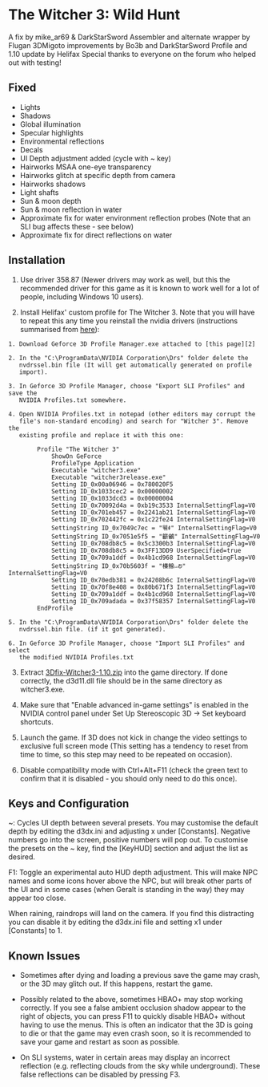 The Witcher 3: Wild Hunt
========================
A fix by mike_ar69 & DarkStarSword
Assembler and alternate wrapper by Flugan
3DMigoto improvements by Bo3b and DarkStarSword
Profile and 1.10 update by Helifax
Special thanks to everyone on the forum who helped out with testing!

Fixed
-----
- Lights
- Shadows
- Global illumination
- Specular highlights
- Environmental reflections
- Decals
- UI Depth adjustment added (cycle with ~ key)
- Hairworks MSAA one-eye transparency
- Hairworks glitch at specific depth from camera
- Hairworks shadows
- Light shafts
- Sun & moon depth
- Sun & moon reflection in water
- Approximate fix for water environment reflection probes (Note that an SLI bug
  affects these - see below)
- Approximate fix for direct reflections on water

Installation
------------
1. Use driver 358.87 (Newer drivers may work as well, but this the recommended
   driver for this game as it is known to work well for a lot of people,
   including Windows 10 users).

2. Install Helifax' custom profile for The Witcher 3. Note that you will have
   to repeat this any time you reinstall the nvidia drivers (instructions
   summarised from [here][1]):

[1]: https://forums.geforce.com/default/topic/841696/3d-vision/the-witcher-3-correct-3d-vision-nvidia-profile-cm-mode-included-/post/4562951/#4562951

    1. Download Geforce 3D Profile Manager.exe attached to [this page][2]

[2]: http://nvidia.custhelp.com/app/answers/detail/a_id/2625/kw/Profile

    2. In the "C:\ProgramData\NVIDIA Corporation\Drs" folder delete the
       nvdrssel.bin file (It will get automatically generated on profile
       import).

    3. In Geforce 3D Profile Manager, choose "Export SLI Profiles" and save the
       NVIDIA Profiles.txt somewhere.

    4. Open NVIDIA Profiles.txt in notepad (other editors may corrupt the
       file's non-standard encoding) and search for "Witcher 3". Remove the
       existing profile and replace it with this one:

            Profile "The Witcher 3"
                ShowOn GeForce
                ProfileType Application
                Executable "witcher3.exe"
                Executable "witcher3release.exe"
                Setting ID_0x00a06946 = 0x780020F5
                Setting ID_0x1033cec2 = 0x00000002
                Setting ID_0x1033dcd3 = 0x00000004
                Setting ID_0x70092d4a = 0xb19c3533 InternalSettingFlag=V0
                Setting ID_0x701eb457 = 0x2241ab21 InternalSettingFlag=V0
                Setting ID_0x702442fc = 0x1c22fe24 InternalSettingFlag=V0
                SettingString ID_0x7049c7ec = "웪ꑌ" InternalSettingFlag=V0
                SettingString ID_0x7051e5f5 = "籪鸙" InternalSettingFlag=V0
                Setting ID_0x708db8c5 = 0x5c3300b3 InternalSettingFlag=V0
                Setting ID_0x708db8c5 = 0x3FF13DD9 UserSpecified=true
                Setting ID_0x709a1ddf = 0x4b1cd968 InternalSettingFlag=V0
                SettingString ID_0x70b5603f = "榛鳈⏙ꢗ" InternalSettingFlag=V0
                Setting ID_0x70edb381 = 0x24208b6c InternalSettingFlag=V0
                Setting ID_0x70f8e408 = 0x80b671f3 InternalSettingFlag=V0
                Setting ID_0x709a1ddf = 0x4b1cd968 InternalSettingFlag=V0
                Setting ID_0x709adada = 0x37f58357 InternalSettingFlag=V0
            EndProfile

    5. In the "C:\ProgramData\NVIDIA Corporation\Drs" folder delete the
       nvdrssel.bin file. (if it got generated).

    6. In Geforce 3D Profile Manager, choose "Import SLI Profiles" and select
       the modified NVIDIA Profiles.txt

3. Extract [3Dfix-Witcher3-1.10.zip][3] into the game directory. If done
   correctly, the d3d11.dll file should be in the same directory as
   witcher3.exe.

[3]: https://s3.amazonaws.com/DarkStarSword/3Dfix-Witcher3-1.10.zip

4. Make sure that "Enable advanced in-game settings" is enabled in the NVIDIA
   control panel under Set Up Stereoscopic 3D -> Set keyboard shortcuts.

5. Launch the game. If 3D does not kick in change the video settings to
   exclusive full screen mode (This setting has a tendency to reset from time
   to time, so this step may need to be repeated on occasion).

6. Disable compatibility mode with Ctrl+Alt+F11 (check the green text to
   confirm that it is disabled - you should only need to do this once).

Keys and Configuration
----------------------
~: Cycles UI depth between several presets. You may customise the default depth
   by editing the d3dx.ini and adjusting x under [Constants]. Negative numbers
   go into the screen, positive numbers will pop out. To customise the presets
   on the ~ key, find the [KeyHUD] section and adjust the list as desired.

F1: Toggle an experimental auto HUD depth adjustment. This will make NPC names
    and some icons hover above the NPC, but will break other parts of the UI
    and in some cases (when Geralt is standing in the way) they may appear too
    close.

When raining, raindrops will land on the camera. If you find this distracting
you can disable it by editing the d3dx.ini file and setting x1 under
[Constants] to 1.

Known Issues
------------
- Sometimes after dying and loading a previous save the game may crash, or the
  3D may glitch out. If this happens, restart the game.

- Possibly related to the above, sometimes HBAO+ may stop working correctly. If
  you see a false ambient occlusion shadow appear to the right of objects, you
  can press F11 to quickly disable HBAO+ without having to use the menus. This
  is often an indicator that the 3D is going to die or that the game may even
  crash soon, so it is recommended to save your game and restart as soon as
  possible.

- On SLI systems, water in certain areas may display an incorrect reflection
  (e.g. reflecting clouds from the sky while underground). These false
  reflections can be disabled by pressing F3.
